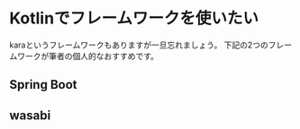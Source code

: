 
# Kotlinでフレームワークを使いたい

karaというフレームワークもありますが一旦忘れましょう。
下記の2つのフレームワークが筆者の個人的なおすすめです。

## Spring Boot

## wasabi
